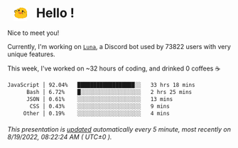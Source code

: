 <h1>   <img src="./spoinky.gif" style="vertical-align:middle;" width="30px">   Hello ! </h1>

Nice to meet you!

Currently, I'm working on <a href='https://github.com/Asgarrrr/Luna'>`Luna`</a>, a Discord bot used by 73822 users with very unique features.

This week, I've worked on ~32 hours of coding, and drinked 0 coffees ☕

```
JavaScript │ 92.04%   ██████████████████░░   33 hrs 18 mins
      Bash │ 6.72%    █░░░░░░░░░░░░░░░░░░░   2 hrs 25 mins
      JSON │ 0.61%    ░░░░░░░░░░░░░░░░░░░░   13 mins
       CSS │ 0.43%    ░░░░░░░░░░░░░░░░░░░░   9 mins
     Other │ 0.19%    ░░░░░░░░░░░░░░░░░░░░   4 mins
```

###### This presentation is [updated](https://github.com/Asgarrrr) automatically every 5 minute, most recently on 8/19/2022, 08:22:24 AM ( UTC±0 ).